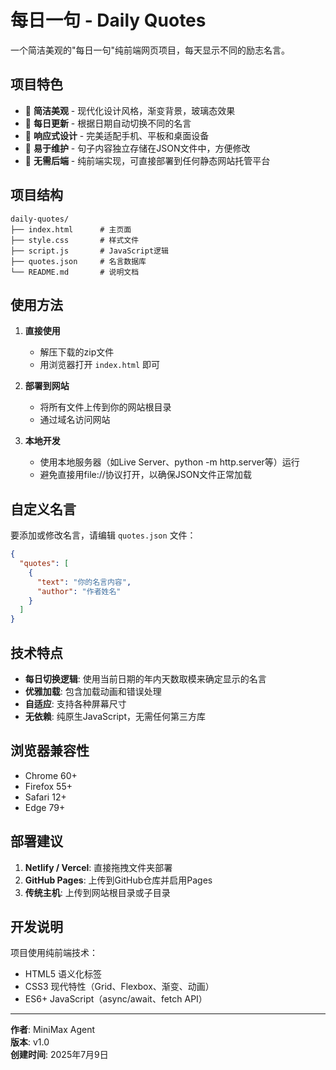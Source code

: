 # 每日一句 - Daily Quotes

一个简洁美观的"每日一句"纯前端网页项目，每天显示不同的励志名言。

## 项目特色

- 🎨 **简洁美观** - 现代化设计风格，渐变背景，玻璃态效果
- 📅 **每日更新** - 根据日期自动切换不同的名言
- 📱 **响应式设计** - 完美适配手机、平板和桌面设备
- 🔧 **易于维护** - 句子内容独立存储在JSON文件中，方便修改
- 🚀 **无需后端** - 纯前端实现，可直接部署到任何静态网站托管平台

## 项目结构

```
daily-quotes/
├── index.html      # 主页面
├── style.css       # 样式文件
├── script.js       # JavaScript逻辑
├── quotes.json     # 名言数据库
└── README.md       # 说明文档
```

## 使用方法

1. **直接使用**
   - 解压下载的zip文件
   - 用浏览器打开 `index.html` 即可

2. **部署到网站**
   - 将所有文件上传到你的网站根目录
   - 通过域名访问网站

3. **本地开发**
   - 使用本地服务器（如Live Server、python -m http.server等）运行
   - 避免直接用file://协议打开，以确保JSON文件正常加载

## 自定义名言

要添加或修改名言，请编辑 `quotes.json` 文件：

```json
{
  "quotes": [
    {
      "text": "你的名言内容",
      "author": "作者姓名"
    }
  ]
}
```

## 技术特点

- **每日切换逻辑**: 使用当前日期的年内天数取模来确定显示的名言
- **优雅加载**: 包含加载动画和错误处理
- **自适应**: 支持各种屏幕尺寸
- **无依赖**: 纯原生JavaScript，无需任何第三方库

## 浏览器兼容性

- Chrome 60+
- Firefox 55+
- Safari 12+
- Edge 79+

## 部署建议

1. **Netlify / Vercel**: 直接拖拽文件夹部署
2. **GitHub Pages**: 上传到GitHub仓库并启用Pages
3. **传统主机**: 上传到网站根目录或子目录

## 开发说明

项目使用纯前端技术：
- HTML5 语义化标签
- CSS3 现代特性（Grid、Flexbox、渐变、动画）
- ES6+ JavaScript（async/await、fetch API）

---

**作者**: MiniMax Agent  
**版本**: v1.0  
**创建时间**: 2025年7月9日
